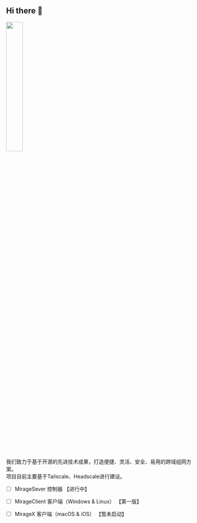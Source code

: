 ## Hi there 👋

<img src="https://user-images.githubusercontent.com/7601383/222609359-d1eaf48f-6af6-4069-9608-089d2ffc852f.png" width="30%" height="30%"/>     
   
我们致力于基于开源的先进技术成果，打造便捷、灵活、安全、易用的跨域组网方案。   
项目目前主要基于Tailscale、Headscale进行建设。   
   
- [ ] MirageSever 控制器   【进行中】   
- [ ] MirageClient 客户端（Windows & Linux） 【第一版】   
- [ ] MirageX 客户端（macOS & iOS） 【暂未启动】   
   
